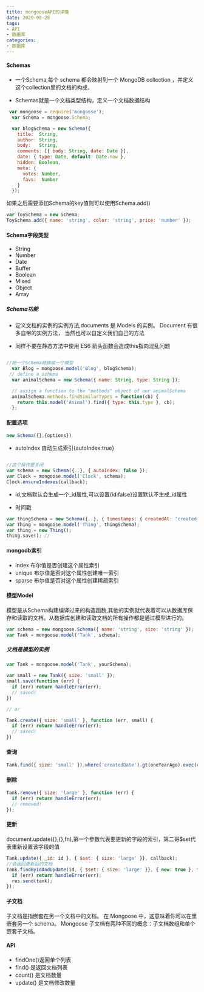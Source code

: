 ```yaml
---
title: mongooseAPI的详情
date: 2020-08-28
tags: 
- API
- 数据库
categories:
- 数据库
---
```


#### Schemas

* 一个Schema,每个 schema 都会映射到一个 MongoDB collection ，并定义这个collection里的文档的构成，

* Schemas就是一个文档类型结构，定义一个文档数据结构

```javascript
 var mongoose = require('mongoose');
  var Schema = mongoose.Schema;

  var blogSchema = new Schema({
    title:  String,
    author: String,
    body:   String,
    comments: [{ body: String, date: Date }],
    date: { type: Date, default: Date.now },
    hidden: Boolean,
    meta: {
      votes: Number,
      favs:  Number
    }
  });

```

如果之后需要添加Schema的key值则可以使用Schema.add()

```javascript
var ToySchema = new Schema;
ToySchema.add({ name: 'string', color: 'string', price: 'number' });

```

#### Schema字段类型

* String
* Number
* Date
* Buffer
* Boolean
* Mixed
* Object
* Array

##### Schema功能

* 定义文档的实例的实例方法,documents 是 Models 的实例。 Document 有很多自带的实例方法， 当然也可以自定义我们自己的方法

* 同样不要在静态方法中使用 ES6 箭头函数会造成this指向混乱问题

```javascript

//把一个Schema转换成一个模型
  var Blog = mongoose.model('Blog', blogSchema);
 // define a schema
  var animalSchema = new Schema({ name: String, type: String });

  // assign a function to the "methods" object of our animalSchema
  animalSchema.methods.findSimilarTypes = function(cb) {
    return this.model('Animal').find({ type: this.type }, cb);
  };

```

#### 配置选项

```javascript
new Schema({},{options})
```

* autoIndex 自动生成索引{autoIndex:true}

```javascript

//这个操作是关闭
var schema = new Schema({..}, { autoIndex: false });
var Clock = mongoose.model('Clock', schema);
Clock.ensureIndexes(callback);
```

* id,文档默认会生成一个_id属性,可以设置{id:false}设置默认不生成_id属性

* 时间戳

```javascript
var thingSchema = new Schema({..}, { timestamps: { createdAt: 'created_at' } });
var Thing = mongoose.model('Thing', thingSchema);
var thing = new Thing();
thing.save(); //
```

#### mongodb索引

* index 布尔值是否创建这个属性索引
* unique 布尔值是否对这个属性创建唯一索引
* sparse 布尔值是否对这个属性创建稀疏索引

#### 模型Model

模型是从Schema构建编译过来的构造函数,其他的实例就代表着可以从数据库保存和读取的文档。从数据库创建和读取文档的所有操作都是通过模型进行的。

```javascript
var schema = new mongoose.Schema({ name: 'string', size: 'string' });
var Tank = mongoose.model('Tank', schema);
```

##### 文档是模型的实例

```javascript
var Tank = mongoose.model('Tank', yourSchema);

var small = new Tank({ size: 'small' });
small.save(function (err) {
  if (err) return handleError(err);
  // saved!
})

// or

Tank.create({ size: 'small' }, function (err, small) {
  if (err) return handleError(err);
  // saved!
})
```

#### 查询

```javascript
Tank.find({ size: 'small' }).where('createdDate').gt(oneYearAgo).exec(callback);
```

#### 删除

```javascript
Tank.remove({ size: 'large' }, function (err) {
  if (err) return handleError(err);
  // removed!
});
```

#### 更新

document.update({},{},fn),第一个参数代表要更新的字段的索引，第二哥$set代表重新设置该字段的值

```javascript
Tank.update({ _id: id }, { $set: { size: 'large' }}, callback);
//会返回更新后的文档
Tank.findByIdAndUpdate(id, { $set: { size: 'large' }}, { new: true }, function (err, tank) {
  if (err) return handleError(err);
  res.send(tank);
});
```

#### 子文档

子文档是指嵌套在另一个文档中的文档。 在 Mongoose 中，这意味着你可以在里嵌套另一个 schema。 Mongoose 子文档有两种不同的概念：子文档数组和单个嵌套子文档。

#### API

* findOne()返回单个列表
* find() 是返回文档列表
* count() 是文档数量
* update() 是文档修改数量

